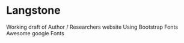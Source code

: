 # Langstone
Working draft of Author / Researchers website 
Using
Bootstrap
Fonts Awesome
google Fonts
